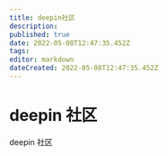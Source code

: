 ```yaml
---
title: deepin社区
description: 
published: true
date: 2022-05-08T12:47:35.452Z
tags: 
editor: markdown
dateCreated: 2022-05-08T12:47:35.452Z
---
```


# deepin 社区
deepin 社区